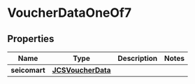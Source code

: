 

# VoucherDataOneOf7


## Properties

| Name | Type | Description | Notes |
|------------ | ------------- | ------------- | -------------|
|**seicomart** | [**JCSVoucherData**](JCSVoucherData.md) |  |  |



